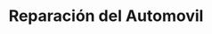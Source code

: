 ---
title: "Reparación del Automovil"
url: /ciudad-autonoma-de-buenos-aires/reparacion-del-automovil/
shop: reparación de automóviles
---